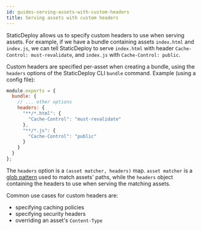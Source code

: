 ```yaml
---
id: guides-serving-assets-with-custom-headers
title: Serving assets with custom headers
---
```


StaticDeploy allows us to specify custom headers to use when serving assets. For
example, if we have a bundle containing assets `index.html` and `index.js`, we
can tell StaticDeploy to serve `index.html` with header
`Cache-Control: must-revalidate`, and `index.js` with `Cache-Control: public`.

Custom headers are specified per-asset when creating a bundle, using the
`headers` options of the StaticDeploy CLI `bundle` command. Example (using a
config file):

```js
module.exports = {
  bundle: {
    // ... other options
    headers: {
      "**/*.html": {
        "Cache-Control": "must-revalidate"
      },
      "**/*.js": {
        "Cache-Control": "public"
      }
    }
  }
};
```

The `headers` option is a `(asset matcher, headers)` map. `asset matcher` is a
[glob pattern](https://github.com/micromatch/micromatch) used to match assets'
paths, while the `headers` object containing the headers to use when serving the
matching assets.

Common use cases for custom headers are:

- specifying caching policies
- specifying security headers
- overriding an asset's `Content-Type`

